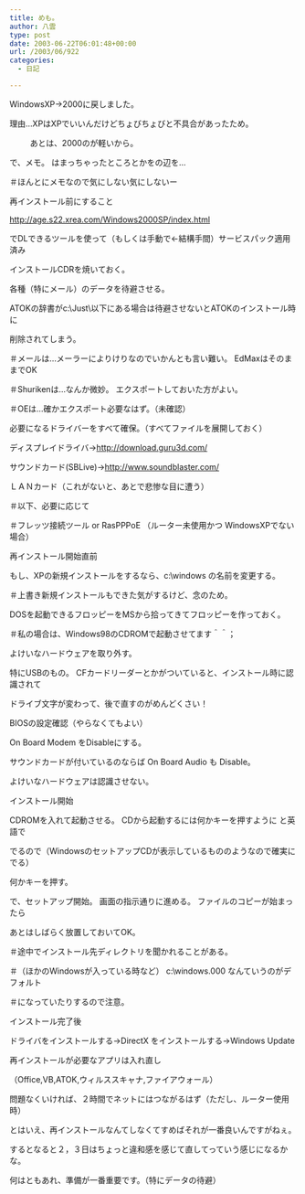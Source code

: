 ```yaml
---
title: めも。
author: 八雲
type: post
date: 2003-06-22T06:01:48+00:00
url: /2003/06/922
categories:
  - 日記

---
```

WindowsXP→2000に戻しました。
  
理由…XPはXPでいいんだけどちょびちょびと不具合があったため。
  
　 　 あとは、2000のが軽いから。

で、メモ。 はまっちゃったところとかをの辺を…
  
＃ほんとにメモなので気にしない気にしないー

再インストール前にすること
  
http://age.s22.xrea.com/Windows2000SP/index.html
  
でDLできるツールを使って（もしくは手動で←結構手間）サービスパック適用済み
  
インストールCDRを焼いておく。

各種（特にメール）のデータを待避させる。
  
ATOKの辞書がc:\Just\以下にある場合は待避させないとATOKのインストール時に
  
削除されてしまう。
  
＃メールは…メーラーによりけりなのでいかんとも言い難い。 EdMaxはそのままでOK
  
＃Shurikenは…なんか微妙。 エクスポートしておいた方がよい。
  
＃OEは…確かエクスポート必要なはず。（未確認）

必要になるドライバーをすべて確保。（すべてファイルを展開しておく）
  
ディスプレイドライバ→http://download.guru3d.com/
  
サウンドカード(SBLive)→http://www.soundblaster.com/
  
ＬＡＮカード（これがないと、あとで悲惨な目に遭う）
  
＃以下、必要に応じて
  
＃フレッツ接続ツール or RasPPPoE （ルーター未使用かつ WindowsXPでない場合）

再インストール開始直前
  
もし、XPの新規インストールをするなら、c:\windows の名前を変更する。
  
＃上書き新規インストールもできた気がするけど、念のため。
  
DOSを起動できるフロッピーをMSから拾ってきてフロッピーを作っておく。
  
＃私の場合は、Windows98のCDROMで起動させてます＾＾；

よけいなハードウェアを取り外す。
  
特にUSBのもの。 CFカードリーダーとかがついていると、インストール時に認識されて
  
ドライブ文字が変わって、後で直すのがめんどくさい！

BIOSの設定確認（やらなくてもよい）
  
On Board Modem をDisableにする。
  
サウンドカードが付いているのならば On Board Audio も Disable。
  
よけいなハードウェアは認識させない。

インストール開始
  
CDROMを入れて起動させる。 CDから起動するには何かキーを押すように と英語で
  
でるので（WindowsのセットアップCDが表示しているもののようなので確実にでる）
  
何かキーを押す。
  
で、セットアップ開始。 画面の指示通りに進める。 ファイルのコピーが始まったら
  
あとはしばらく放置しておいてOK。
  
＃途中でインストール先ディレクトリを聞かれることがある。
  
＃（ほかのWindowsが入っている時など） c:\windows.000 なんていうのがデフォルト
  
＃になっていたりするので注意。

インストール完了後
  
ドライバをインストールする→DirectX をインストールする→Windows Update
  
再インストールが必要なアプリは入れ直し
  
（Office,VB,ATOK,ウィルススキャナ,ファイアウォール）

問題なくいければ、２時間でネットにはつながるはず（ただし、ルーター使用時）

とはいえ、再インストールなんてしなくてすめばそれが一番良いんですがねぇ。
  
するとなると２，３日はちょっと違和感を感じて直してっていう感じになるかな。
  
何はともあれ、準備が一番重要です。（特にデータの待避）